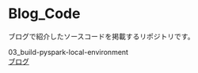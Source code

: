 # Blog_Code

ブログで紹介したソースコードを掲載するリポジトリです。

03_build-pyspark-local-environment<br>
[ブログ](https://dev.classmethod.jp/articles/build-pyspark-local-environment/)

